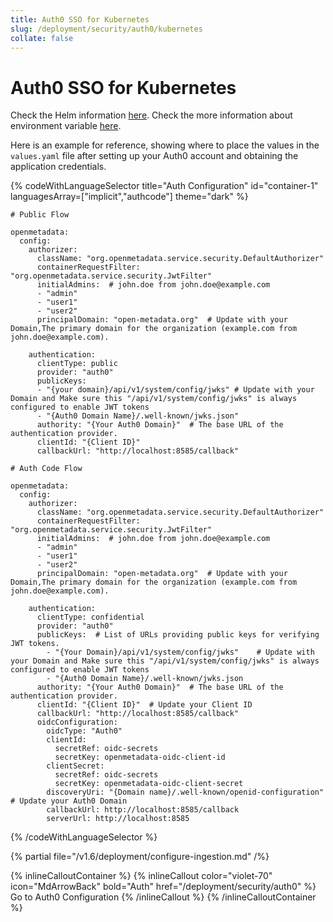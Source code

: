 ```yaml
---
title: Auth0 SSO for Kubernetes
slug: /deployment/security/auth0/kubernetes
collate: false
---
```


# Auth0 SSO for Kubernetes

Check the Helm information [here](https://artifacthub.io/packages/search?repo=open-metadata).
Check the more information about environment variable [here](/deployment/security/configuration-parameters).

Here is an example for reference, showing where to place the values in the `values.yaml` file after setting up your Auth0 account and obtaining the application credentials.

{% codeWithLanguageSelector title="Auth Configuration" id="container-1" languagesArray=["implicit","authcode"] theme="dark" %}

```implicit
# Public Flow

openmetadata:
  config:
    authorizer:
      className: "org.openmetadata.service.security.DefaultAuthorizer"
      containerRequestFilter: "org.openmetadata.service.security.JwtFilter"
      initialAdmins:  # john.doe from john.doe@example.com
      - "admin"
      - "user1"
      - "user2"
      principalDomain: "open-metadata.org"  # Update with your Domain,The primary domain for the organization (example.com from john.doe@example.com).     

    authentication:
      clientType: public
      provider: "auth0"
      publicKeys: 
      - "{your domain}/api/v1/system/config/jwks" # Update with your Domain and Make sure this "/api/v1/system/config/jwks" is always configured to enable JWT tokens
      - "{Auth0 Domain Name}/.well-known/jwks.json"
      authority: "{Your Auth0 Domain}"  # The base URL of the authentication provider.      
      clientId: "{Client ID}"
      callbackUrl: "http://localhost:8585/callback"
```

```authcode
# Auth Code Flow 

openmetadata:
  config:
    authorizer:
      className: "org.openmetadata.service.security.DefaultAuthorizer"  
      containerRequestFilter: "org.openmetadata.service.security.JwtFilter"  
      initialAdmins:  # john.doe from john.doe@example.com
      - "admin"
      - "user1"
      - "user2"
      principalDomain: "open-metadata.org"  # Update with your Domain,The primary domain for the organization (example.com from john.doe@example.com).  

    authentication:
      clientType: confidential 
      provider: "auth0" 
      publicKeys:  # List of URLs providing public keys for verifying JWT tokens.
        - "{Your Domain}/api/v1/system/config/jwks"    # Update with your Domain and Make sure this "/api/v1/system/config/jwks" is always configured to enable JWT tokens
        - "{Auth0 Domain Name}/.well-known/jwks.json
      authority: "{Your Auth0 Domain}"  # The base URL of the authentication provider.
      clientId: "{Client ID}"  # Update your Client ID
      callbackUrl: "http://localhost:8585/callback"
      oidcConfiguration:
        oidcType: "Auth0"  
        clientId:
          secretRef: oidc-secrets
          secretKey: openmetadata-oidc-client-id  
        clientSecret:
          secretRef: oidc-secrets
          secretKey: openmetadata-oidc-client-secret  
        discoveryUri: "{Domain name}/.well-known/openid-configuration"  # Update your Auth0 Domain
        callbackUrl: http://localhost:8585/callback  
        serverUrl: http://localhost:8585  
```

{% /codeWithLanguageSelector %}

{% partial file="/v1.6/deployment/configure-ingestion.md" /%}

{% inlineCalloutContainer %}
  {% inlineCallout
    color="violet-70"
    icon="MdArrowBack"
    bold="Auth"
    href="/deployment/security/auth0" %}
    Go to Auth0 Configuration
  {% /inlineCallout %}
{% /inlineCalloutContainer %}